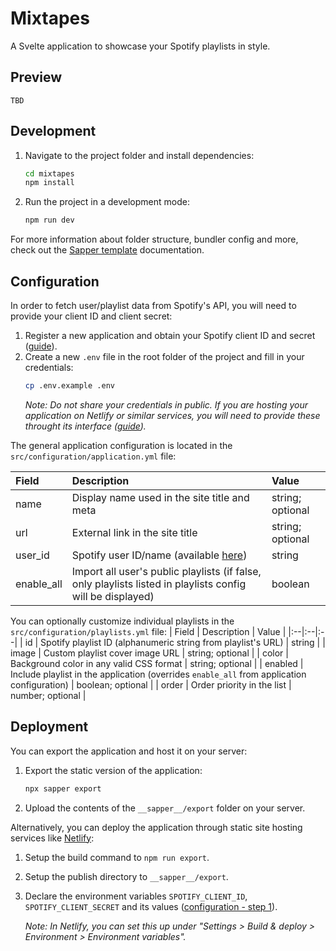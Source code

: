 # Mixtapes

A Svelte application to showcase your Spotify playlists in style.

## Preview
`TBD`

## Development

1. Navigate to the project folder and install dependencies:
	```sh
    cd mixtapes
    npm install
    ```
2. Run the project in a development mode:
	```sh
    npm run dev
    ```

For more information about folder structure, bundler config and more, check out the [Sapper template](https://github.com/sveltejs/sapper-template) documentation.

## Configuration

In order to fetch user/playlist data from Spotify's API, you will need to provide your client ID and client secret:

1. Register a new application and obtain your Spotify client ID and secret ([guide](https://developer.spotify.com/documentation/general/guides/app-settings/)).
2. Create a new `.env` file in the root folder of the project and fill in your credentials:
    ```sh
    cp .env.example .env
    ```
    *Note: Do not share your credentials in public. If you are hosting your application on Netlify or similar services, you will need to provide these throught its interface ([guide](https://docs.netlify.com/configure-builds/environment-variables/)).* 

The general application configuration is located in the `src/configuration/application.yml` file:

| Field | Description | Value |
|:--|:--|:--|
| name | Display name used in the site title and meta | string; optional |
| url | External link in the site title | string; optional |
| user_id | Spotify user ID/name (available [here](https://www.spotify.com/account/overview/)) | string |
| enable_all | Import all user's public playlists (if false, only playlists listed in playlists config will be displayed) | boolean |

You can optionally customize individual playlists in the `src/configuration/playlists.yml` file:
| Field | Description | Value |
|:--|:--|:--|
| id | Spotify playlist ID (alphanumeric string from playlist's URL) | string |
| image | Custom playlist cover image URL | string; optional |
| color | Background color in any valid CSS format | string; optional |
| enabled | Include playlist in the application (overrides `enable_all` from application configuration) | boolean; optional |
| order | Order priority in the list | number; optional |

## Deployment

You can export the application and host it on your server:

1. Export the static version of the application:
	 ```sh
    npx sapper export
    ```
2. Upload the contents of the `__sapper__/export` folder on your server.

Alternatively, you can deploy the application through static site hosting services like [Netlify](https://netlify.app):
1. Setup the build command to `npm run export`.
2. Setup the publish directory to `__sapper__/export`.
3. Declare the environment variables `SPOTIFY_CLIENT_ID`, `SPOTIFY_CLIENT_SECRET` and its values ([configuration - step 1](#configuration)).

	*Note: In Netlify, you can set this up under "Settings > Build & deploy > Environment > Environment variables".*
